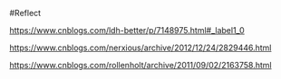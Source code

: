 #Reflect

https://www.cnblogs.com/ldh-better/p/7148975.html#_label1_0

https://www.cnblogs.com/nerxious/archive/2012/12/24/2829446.html

https://www.cnblogs.com/rollenholt/archive/2011/09/02/2163758.html
